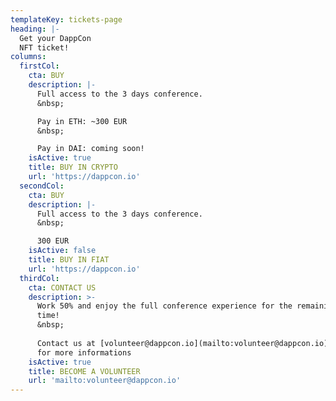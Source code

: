 ```yaml
---
templateKey: tickets-page
heading: |-
  Get your DappCon
  NFT ticket!
columns:
  firstCol:
    cta: BUY
    description: |-
      Full access to the 3 days conference.  
      &nbsp;  

      Pay in ETH: ~300 EUR  
      &nbsp;  

      Pay in DAI: coming soon! 
    isActive: true
    title: BUY IN CRYPTO
    url: 'https://dappcon.io'
  secondCol:
    cta: BUY
    description: |-
      Full access to the 3 days conference.  
      &nbsp;

      300 EUR  
    isActive: false
    title: BUY IN FIAT
    url: 'https://dappcon.io'
  thirdCol:
    cta: CONTACT US
    description: >-
      Work 50% and enjoy the full conference experience for the remaining of the
      time!  
      &nbsp;  
      
      Contact us at [volunteer@dappcon.io](mailto:volunteer@dappcon.io)
      for more informations
    isActive: true
    title: BECOME A VOLUNTEER
    url: 'mailto:volunteer@dappcon.io'
---
```


